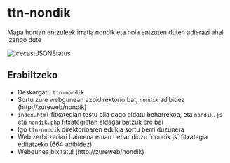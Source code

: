 # ttn-nondik
Mapa hontan entzuleek irratia nondik eta nola entzuten duten adierazi ahal izango dute

![IcecastJSONStatus](http://i.imgur.com/Yy0mC8s.png)

## Erabiltzeko
* Deskargatu `ttn-nondik` 
* Sortu zure webgunean azpidirektorio bat, `nondik` adibidez (http://zureweb/nondik)
* `index.html` fitxategian testu pila dago aldatu beharrekoa, eta `nondik.js` eta `nondik.php` fitxategietan aldagai batzuk ere bai
* Igo `ttn-nondik` direktorioaren edukia sortu berri duzunera
* Web zerbitzariari baimena eman behar diozu ´nondik.js´ fitxategia editatzeko (664 adibidez)
* Webgunea bixitatu! (http://zureweb/nondik)